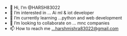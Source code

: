 - 👋 Hi, I’m @HARSH83022
- 👀 I’m interested in ... Ai ml & iot developer
- 🌱 I’m currently learning ...python and web development
- 💞️ I’m looking to collaborate on ... mnc companies
- 📫 How to reach me ...harshmishra83022@gmail.com

<!---
HARSH83022/HARSH83022 is a ✨ special ✨ repository because its `README.md` (this file) appears on your GitHub profile.
You can click the Preview link to take a look at your changes.
--->
